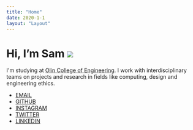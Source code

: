 ```yaml
---
title: "Home"
date: 2020-1-1
layout: "Layout"
---
```


<h1 class="big-title">Hi, I’m Sam <img class="me-laptop" src="/1264.png"/></h1>

I'm studying at <a href="https://www.olin.edu">Olin College of Engineering</a>. I work with interdisciplinary teams on projects and research in fields like computing, design and engineering ethics.

<nav class="profiles">
        <ul>
          <li><a href="mailto:sam@daitzman.com">EMAIL</a></li>
          <li><a href="https://github.com/sdaitzman">GITHUB</a></li>
          <li><a href="https://instagram.com/sdaitzman">INSTAGRAM</a></li>
          <li><a href="https://twitter.com/sdaitzman">TWITTER</a></li>
          <li><a href="https://www.linkedin.com/in/samdaitzman/">LINKEDIN</a></li>
        </ul>
      </nav>
